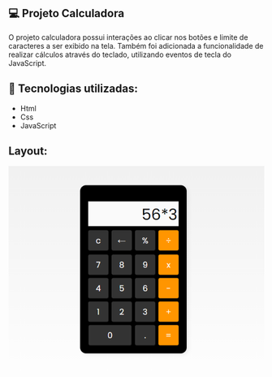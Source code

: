 
## 💻 Projeto Calculadora  

O projeto calculadora possui interações ao clicar nos botões e limite de caracteres a ser exibido na tela. Também foi adicionada a funcionalidade de realizar cálculos através do teclado, utilizando eventos de tecla do JavaScript.

## 🚀 Tecnologias utilizadas:
- Html
- Css
- JavaScript

## Layout:
<img src="https://github.com/rodrisoares/calculator-js/blob/main/assets/img/screenshot/calculadora.PNG" />
